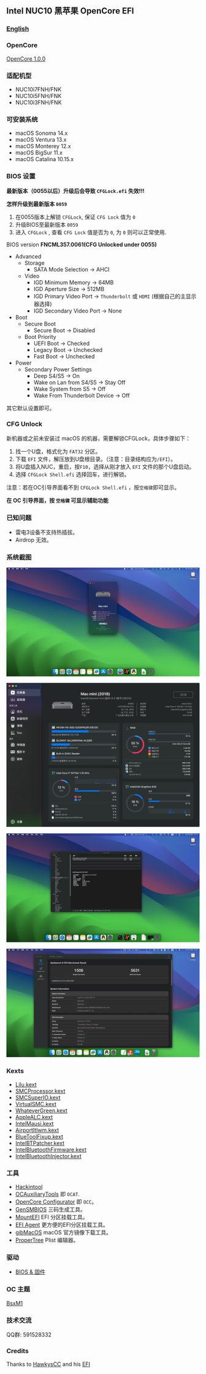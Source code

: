 
## Intel NUC10 黑苹果 OpenCore EFI

### [English](README.md)

### OpenCore

[OpenCore 1.0.0](https://github.com/acidanthera/OpenCorePkg)


### 适配机型

- NUC10i7FNH/FNK
- NUC10i5FNH/FNK
- NUC10i3FNH/FNK


### 可安装系统

- macOS Sonoma 14.x 
- macOS Ventura 13.x
- macOS Monterey 12.x
- macOS BigSur 11.x
- macOS Catalina 10.15.x


### BIOS 设置

**最新版本（0055以后）升级后会导致 `CFGLock.efi` 失效!!!** 

**怎样升级到最新版本 `0059`** 
1. 在0055版本上解锁 `CFGLock`, 保证 `CFG Lock` 值为 `0` 
2. 升级BIOS至最新版本 `0059` 
3. 进入 `CFGLock` , 查看 `CFG Lock` 值是否为 `0`, 为 `0` 则可以正常使用. 


BIOS version **FNCML357.0061(CFG Unlocked under 0055)**

+ Advanced
  - Storage
    * SATA Mode Selection -> AHCI
  - Video
    * IGD Minimum Memory -> 64MB
    * IGD Aperture Size -> 512MB
    * IGD Primary Video Port -> `Thunderbolt` 或 `HDMI` (根据自己的主显示器选择)
    * IGD Secondary Video Port -> None
+ Boot 
  - Secure Boot
    * Secure Boot -> Disabled
  - Boot Priority
    * UEFI Boot -> Checked
    * Legacy Boot -> Unchecked
    * Fast Boot -> Unchecked
+ Power
  - Secondary Power Settings
    * Deep S4/S5 -> On
    * Wake on Lan from S4/S5 -> Stay Off
    * Wake System from S5 -> Off
    * Wake From Thunderbolt Device -> Off

其它默认设置即可。


### CFG Unlock

新机器或之前未安装过 macOS 的机器，需要解锁CFGLock，具体步骤如下：

1. 找一个U盘，格式化为 `FAT32` 分区。
2. 下载 `EFI` 文件，解压放到U盘根目录。（注意：目录结构应为`/EFI`）。
3. 将U盘插入NUC，重启，按`F10`，选择从刚才放入 `EFI` 文件的那个U盘启动。 
4. 选择 `CFGLock Shell.efi` 选择回车，进行解锁。

注意：若在OC引导界面看不到 `CFGLock Shell.efi` ，按`空格键`即可显示。


**在 OC 引导界面，按 `空格键` 可显示辅助功能**


### 已知问题

- 雷电3设备不支持热插拔。
- Airdrop 无效。


### 系统截图

![macOS](Screenshot/about.jpg)

![Info](Screenshot/info.jpg)

![Thunderbolt3](Screenshot/thunderbolt3.jpg)

![Geekbench6](Screenshot/geekbench6.jpg)


### Kexts

- [Lilu.kext](https://github.com/acidanthera/Lilu)
- [SMCProcessor.kext](https://github.com/acidanthera/VirtualSMC)
- [SMCSuperIO.kext](https://github.com/acidanthera/VirtualSMC)
- [VirtualSMC.kext](https://github.com/acidanthera/VirtualSMC)
- [WhateverGreen.kext](https://github.com/acidanthera/WhateverGreen)
- [AppleALC.kext](https://github.com/acidanthera/AppleALC)
- [IntelMausi.kext](https://github.com/acidanthera/IntelMausi)
- [AirportItlwm.kext](https://github.com/OpenIntelWireless/itlwm)
- [BlueToolFixup.kext](https://github.com/acidanthera/BrcmPatchRAM)
- [IntelBTPatcher.kext](https://github.com/OpenIntelWireless/IntelBluetoothFirmware)
- [IntelBluetoothFirmware.kext](https://github.com/OpenIntelWireless/IntelBluetoothFirmware)
- [IntelBluetoothInjector.kext](https://github.com/OpenIntelWireless/IntelBluetoothFirmware)


### 工具

- [Hackintool](https://github.com/headkaze/Hackintool) 
- [OCAuxiliaryTools](https://github.com/ic005k/OCAuxiliaryTools) 即 `OCAT`.
- [OpenCore Configurator](https://mackie100projects.altervista.org/opencore-configurator/) 即 `OCC`。
- [GenSMBIOS](https://github.com/corpnewt/GenSMBIOS) 三码生成工具。
- [MountEFI](https://github.com/corpnewt/MountEFI) EFI 分区挂载工具。
- [EFI Agent](https://github.com/headkaze/EFI-Agent) 更方便的EFI分区挂载工具。
- [gibMacOS](https://github.com/corpnewt/gibMacOS) macOS 官方镜像下载工具。
- [ProperTree](https://github.com/corpnewt/ProperTree) Plist 编辑器。


### 驱动

- [BIOS & 固件](https://www.asus.com.cn/supportonly/nuc10i7fnh/helpdesk_bios/) 


### OC 主题

[BsxM1](https://github.com/blackosx/BsxM1)


### 技术交流

QQ群: 591528332


### Credits

Thanks to [HawkysCC](https://github.com/HawkysCC) and his [EFI](https://github.com/HawkysCC/Hackintosh-NUC10i7)
